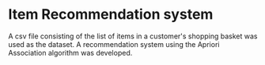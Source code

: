 # Item Recommendation system
A csv file consisting of the list of items in a customer's shopping basket was used as the dataset. A recommendation system using the Apriori Association algorithm was developed. 
